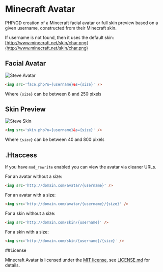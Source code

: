 # Minecraft Avatar

PHP/GD creation of a Minecraft facial avatar or full skin preview based on a given username, constructed from their Minecraft skin.

If username is not found, then it uses the default skin: [http://www.minecraft.net/skin/char.png](http://www.minecraft.net/skin/char.png)

## Facial Avatar

<img src='http://jamiebicknell.github.io/Minecraft-Avatar/1379352360571.png' alt='Steve Avatar' />

```html
<img src='face.php?u={username}&s={size}' />
```
   
Where `{size}` can be between 8 and 250 pixels

## Skin Preview

<img src='http://jamiebicknell.github.io/Minecraft-Avatar/1379352360572.png' alt='Steve Skin' />

```html
<img src='skin.php?u={username}&s={size}' />
```
   
Where `{size}` can be between 40 and 800 pixels

## .Htaccess

If you have `mod_rewrite` enabled you can view the avatar via cleaner URLs.

For an avatar without a size:

```html
<img src='http://domain.com/avatar/{username}' />
```

For an avatar with a size:

```html
<img src='http://domain.com/avatar/{username}/{size}' />
```

For a skin without a size:

```html
<img src='http://domain.com/skin/{username}' />
```
    
For a skin with a size:

```html
<img src='http://domain.com/skin/{username}/{size}' />
```

##License

Minecraft Avatar is licensed under the [MIT license](http://opensource.org/licenses/MIT), see [LICENSE.md](https://github.com/jamiebicknell/Minecraft-Avatar/blob/master/LICENSE.md) for details.
